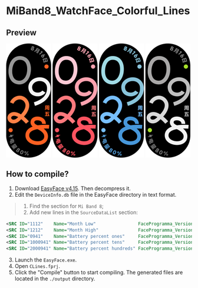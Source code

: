 # MiBand8_WatchFace_Colorful_Lines

## Preview

![](images/P1_preview.png)
![](images/P2_preview.png)
![](images/P3_preview.png)
![](images/P4_preview.png)

## How to compile?

1. Download [EasyFace v4.15](https://github.com/m0tral/EasyFace/releases/tag/v4.15). Then decompress it.
2. Edit the `DeviceInfo.db` file in the EasyFace directory in text format.

> 1. Find the section for `Mi Band 8`;
> 2. Add new lines in the `SourceDataList` section:

```xml
<SRC ID="1112"    Name="Month Low"                FaceProgramma_Version="0" Device_Version="1.0.0" UsingNewFileTypeID_En="0" Tip=""/>
<SRC ID="1212"    Name="Month High"               FaceProgramma_Version="0" Device_Version="1.0.0" UsingNewFileTypeID_En="0" Tip=""/>
<SRC ID="0941"    Name="Battery percent ones"     FaceProgramma_Version="0" Device_Version="1.0.0" UsingNewFileTypeID_En="0" Tip=""/>
<SRC ID="1000941" Name="Battery percent tens"     FaceProgramma_Version="0" Device_Version="1.0.0" UsingNewFileTypeID_En="0" Tip=""/>
<SRC ID="2000941" Name="Battery percent hundreds" FaceProgramma_Version="0" Device_Version="1.0.0" UsingNewFileTypeID_En="0" Tip=""/>
```

3. Launch the `EasyFace.exe`.
4. Open `CLines.fprj`.
5. Click the "Compile" button to start compiling. The generated files are located in the `./output` directory.
